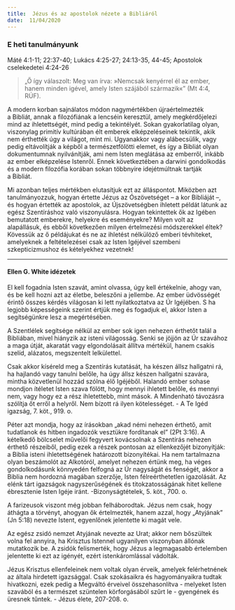 ```yaml
---
title:  Jézus és az apostolok nézete a Bibliáról
date:  11/04/2020
---
```


### E heti tanulmányunk
Máté 4:1-11; 22:37-40; Lukács 4:25-27; 24:13-35, 44-45; Apostolok cselekedetei 4:24-26

> <p></p>
> „Ő így válaszolt: Meg van írva: »Nemcsak kenyérrel él az ember, hanem minden igével, amely Isten szájából származik«” (Mt 4:4, RÚF).

A modern korban sajnálatos módon nagymértékben újraértelmezték a Bibliát, annak a filozófiának a lencséin keresztül, amely megkérdőjelezi mind az ihletettségét, mind pedig a tekintélyét. Sokan gyakorlatilag olyan, viszonylag primitív kultúrában élt emberek elképzeléseinek tekintik, akik nem érthették úgy a világot, mint mi. Ugyanakkor vagy alábecsülik, vagy pedig eltávolítják a képből a természetfölötti elemet, és így a Bibliát olyan dokumentumnak nyilvánítják, ami nem Isten meglátása az emberről, inkább az ember elképzelése Istenről. Ennek következtében a darwini gondolkodás és a modern filozófia korában sokan többnyire idejétmúltnak tartják a Bibliát.

Mi azonban teljes mértékben elutasítjuk ezt az álláspontot. Miközben azt tanulmányozzuk, hogyan értette Jézus az Ószövetséget – a kor Bibliáját –, és hogyan értették az apostolok, az Újszövetségben ihletett példát látunk az egész Szentíráshoz való viszonyulásra. Hogyan tekintettek ők az Igében bemutatott emberekre, helyekre és eseményekre? Milyen volt az alapállásuk, és ebből következően milyen értelmezési módszerekkel éltek? Kövessük az ő példájukat és ne az ihletést nélkülöző emberi tévhiteket, amelyeknek a feltételezései csak az Isten Igéjével szembeni szkepticizmushoz és kételyekhez vezetnek!

---

#### Ellen G. White idézetek

El kell fogadnia Isten szavát, amint olvassa, úgy kell értékelnie, ahogy van, és be kell hozni azt az életbe, beleszőni a jellembe. Az ember üdvösségét érintő összes kérdés világosan ki lett nyilatkoztatva az Úr Igéjében. S ha legjobb képességeink szerint értjük meg és fogadjuk el, akkor Isten a segítségünkre lesz a megértésében.

A Szentlélek segítsége nélkül az ember sok igen nehezen érthetőt talál a Bibliában, mivel hiányzik az isteni világosság. Senki se jöjjön az Úr szavához a maga útját, akaratát vagy elgondolásait állítva mértékül, hanem csakis szelíd, alázatos, megszentelt lelkülettel.

Csak akkor kíséreld meg a Szentírás kutatását, ha készen állsz hallgatni rá, ha hajlandó vagy tanulni belőle, ha úgy állsz készen hallgatni szavára, mintha közvetlenül hozzád szólna élő Igéjéből. Halandó ember sohase mondjon ítéletet Isten szava fölött, hogy mennyi ihletett belőle, és mennyi nem, vagy hogy ez a rész ihletettebb, mint mások. A Mindenható távozásra szólítja őt erről a helyről. Nem bízott rá ilyen kötelességet. - A Te Igéd igazság, 7. köt., 919. o.

Péter azt mondja, hogy az írásokban „akad némi nehezen érthető, amit tudatlanok és hitben ingadozók vesztükre fordítanak el” (2Pt 3:16). A kételkedő bölcselet művelői fegyvert kovácsolnak a Szentírás nehezen érthető részeiből, pedig ezek a részek pontosan az ellenkezőjét bizonyítják: a Biblia isteni ihletettségének határozott bizonyítékai. Ha nem tartalmazna olyan beszámolót az Alkotóról, amelyet nehezen értünk meg, ha véges gondolkodásunk könnyedén felfogná az Úr nagyságát és fenségét, akkor a Biblia nem hordozná magában szerzője, Isten félreérthetetlen igazolását. Az elénk tárt igazságok nagyszerűségének és titokzatosságának hitet kellene ébresztenie Isten Igéje iránt. -Bizonyságtételek, 5. köt., 700. o.

A farizeusok viszont még jobban felháborodtak. Jézus nem csak, hogy áthágta a törvényt, ahogyan ők értelmezték, hanem azzal, hogy „Atyjának” (Jn 5:18) nevezte Istent, egyenlőnek jelentette ki magát vele.

Az egész zsidó nemzet Atyjának nevezte az Urat; akkor nem bőszültek volna fel annyira, ha Krisztus Istennel ugyanilyen viszonyban állónak mutatkozik be. A zsidók felismerték, hogy Jézus a legmagasabb értelemben jelentette ki ezt az igényét, ezért istenkáromlással vádolták.

Jézus Krisztus ellenfeleinek nem voltak olyan érveik, amelyek felérhetnének az általa hirdetett igazsággal. Csak szokásaikra és hagyományaikra tudtak hivatkozni, ezek pedig a Megváltó érveivel összehasonlítva - melyeket Isten szavából és a természet szüntelen körforgásából szűrt le - gyengének és üresnek tűntek. - Jézus élete, 207-208. o.

